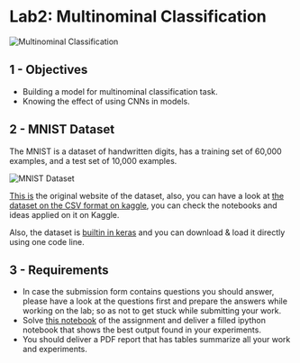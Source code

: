 # Lab2: Multinominal Classification

![Multinominal Classification](multinominal_classification.png)

## 1 - Objectives

* Building a model for multinominal classification task.
* Knowing the effect of using CNNs in models.

## 2 - MNIST Dataset

The MNIST is a dataset of handwritten digits, has a training set of 60,000 examples, and a test set of 10,000 examples.

![MNIST Dataset](MNIST.png)

[This is](http://yann.lecun.com/exdb/mnist/) the original website of the dataset, also, you can have a look at [the dataset on the CSV format on kaggle](https://www.kaggle.com/oddrationale/mnist-in-csv), you can check the notebooks and ideas applied on it on Kaggle.

Also, the dataset is [builtin in keras](https://keras.io/api/datasets/mnist/) and you can download & load it directly using one code line.

## 3 - Requirements
* In case the submission form contains questions you should answer, please have a look at the questions first and prepare the answers while working on the lab; so as not to get stuck while submitting your work.
* Solve [this notebook](lab2.ipynb) of the assignment and deliver a filled ipython notebook that shows the best output found in your experiments.
* You should deliver a PDF report that has tables summarize all your work and experiments.
